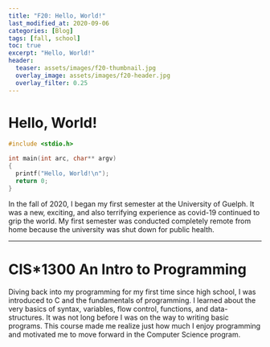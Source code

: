```yaml
---
title: "F20: Hello, World!"
last_modified_at: 2020-09-06
categories: [Blog]
tags: [fall, school]
toc: true
excerpt: "Hello, World!"
header:
  teaser: assets/images/f20-thumbnail.jpg
  overlay_image: assets/images/f20-header.jpg
  overlay_filter: 0.25
---
```


# Hello, World!

```c
#include <stdio.h>

int main(int arc, char** argv)
{
  printf("Hello, World!\n");
  return 0;
}
```

In the fall of 2020, I began my first semester at the University of Guelph. It was a new, exciting, and also terrifying experience as covid-19 continued to grip the world. My first semester was conducted completely remote from home because the university was shut down for public health.

***

# CIS*1300 An Intro to Programming

Diving back into my programming for my first time since high school, I was introduced to C and the fundamentals of programming. I learned about the very basics of syntax, variables, flow control, functions, and data-structures. It was not long before I was on the way to writing basic programs. This course made me realize just how much I enjoy programming and motivated me to move forward in the Computer Science program.
